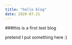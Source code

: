 ```yaml
---
title: "hello blog"
date: 2020-07-21
---
```

###this is a first test blog

pretend I put something here :)
